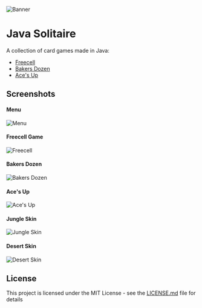 ![Banner](https://i.imgur.com/zfGKA4V.jpg)
# Java Solitaire

A collection of card games made in Java:
* [Freecell](http://www.solitairecity.com/Help/FreeCell.shtml)
* [Bakers Dozen](http://www.lenagames.com/bp_files/rul/bakers-dozen.htm)
* [Ace's Up](http://www.lenagames.com/bp_files/rul/aces-up.htm)

## Screenshots
#### Menu
![Menu](https://i.imgur.com/SR3R7cB.png)

#### Freecell Game
![Freecell](https://i.imgur.com/LycI24t.gif)

#### Bakers Dozen
![Bakers Dozen](https://i.imgur.com/0zxfNg1.gif) 

#### Ace's Up
![Ace's Up](https://i.imgur.com/Zu7L19r.gif) 

#### Jungle Skin
![Jungle Skin](https://i.imgur.com/UZ9Qv96.gif) 

#### Desert Skin
![Desert Skin](https://i.imgur.com/i2ut4jT.png) 


## License

This project is licensed under the MIT License - see the [LICENSE.md](LICENSE.md) file for details
